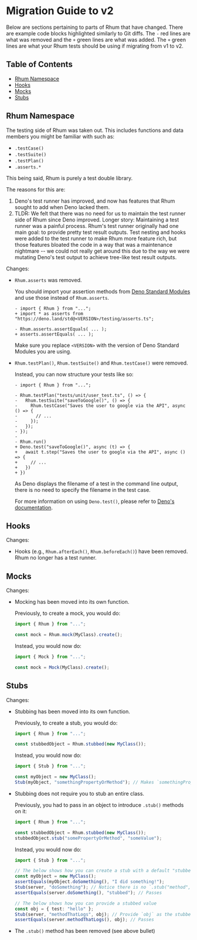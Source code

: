 # Migration Guide to v2

Below are sections pertaining to parts of Rhum that have changed. There are
example code blocks highlighted similarly to Git diffs. The `-` red lines are
what was removed and the `+` green lines are what was added. The `+` green lines
are what your Rhum tests should be using if migrating from v1 to v2.

## Table of Contents

- [Rhum Namespace](#rhum-namespace)
- [Hooks](#hooks)
- [Mocks](#mocks)
- [Stubs](#stubs)

## Rhum Namespace

The testing side of Rhum was taken out. This includes functions and data members
you might be familiar with such as:

- `.testCase()`
- `.testSuite()`
- `.testPlan()`
- `.asserts.*`

This being said, Rhum is purely a test double library.

The reasons for this are:

1. Deno's test runner has improved, and now has features that Rhum sought to add
   when Deno lacked them.
2. TLDR: We felt that there was no need for us to maintain the test runner side
   of Rhum since Deno improved. Longer story: Maintaining a test runner was a
   painful process. Rhum's test runner originally had one main goal: to provide
   pretty test result outputs. Test nesting and hooks were added to the test
   runner to make Rhum more feature rich, but those features bloated the code in
   a way that was a maintenance nightmare -- we could not really get around this
   due to the way we were mutating Deno's test output to achieve tree-like test
   result outputs.

Changes:

- `Rhum.asserts` was removed.

  You should import your assertion methods from
  [Deno Standard Modules](https://deno.land/std) and use those instead of
  `Rhum.asserts`.

  ```diff-typescript
  - import { Rhum } from "...";
  + import * as asserts from "https://deno.land/std@<VERSION>/testing/asserts.ts";

  - Rhum.asserts.assertEquals( ... );
  + asserts.assertEquals( ... );
  ```

  Make sure you replace `<VERSION>` with the version of Deno Standard Modules
  you are using.

- `Rhum.testPlan()`, `Rhum.testSuite()` and `Rhum.testCase()` were removed.

  Instead, you can now structure your tests like so:

  ```diff-typescript
  - import { Rhum } from "...";

  - Rhum.testPlan("tests/unit/user_test.ts", () => {
  -   Rhum.testSuite("saveToGoogle()", () => {
  -     Rhum.testCase("Saves the user to google via the API", async () => {
  -       // ...
  -     });
  -   });
  - });
  -
  - Rhum.run()
  + Deno.test("saveToGoogle()", async (t) => {
  +   await t.step("Saves the user to google via the API", async () => {
  +     // ...
  +   })
  + })
  ```

  As Deno displays the filename of a test in the command line output, there is
  no need to specify the filename in the test case.

  For more information on using `Deno.test()`, please refer to
  [Deno's documentation](https://deno.land/manual/testing).

## Hooks

Changes:

- Hooks (e.g., `Rhum.afterEach()`, `Rhum.beforeEach()`) have been removed. Rhum
  no longer has a test runner.

## Mocks

Changes:

- Mocking has been moved into its own function.

  Previously, to create a mock, you would do:

  ```ts
  import { Rhum } from "...";

  const mock = Rhum.mock(MyClass).create();
  ```

  Instead, you would now do:

  ```ts
  import { Mock } from "...";

  const mock = Mock(MyClass).create();
  ```

## Stubs

Changes:

- Stubbing has been moved into its own function.

  Previously, to create a stub, you would do:

  ```ts
  import { Rhum } from "...";

  const stubbedObject = Rhum.stubbed(new MyClass());
  ```

  Instead, you would now do:

  ```ts
  import { Stub } from "...";

  const myObject = new MyClass();
  Stub(myObject, "somethingPropertyOrMethod"); // Makes `somethingPropertyOrMethod` return "stubbed"
  ```

- Stubbing does not require you to stub an entire class.

  Previously, you had to pass in an object to introduce `.stub()` methods on it:

  ```ts
  import { Rhum } from "...";

  const stubbedObject = Rhum.stubbed(new MyClass());
  stubbedObject.stub("somePropertyOrMethod", "someValue");
  ```

  Instead, you would now do:

  ```ts
  import { Stub } from "...";

  // The below shows how you can create a stub with a default "stubbed" return value (by not providing a stubbed value)
  const myObject = new MyClass();
  assertEquals(myObject.doSomething(), "I did something!");
  Stub(server, "doSomething"); // Notice there is no `.stub("method", "something")` syntax
  assertEquals(server.doSomething(), "stubbed"); // Passes

  // The below shows how you can provide a stubbed value
  const obj = { test: "hello" };
  Stub(server, "methodThatLogs", obj); // Provide `obj` as the stubbed value instead of the default "stubbed"
  assertEquals(server.methodThatLogs(), obj); // Passes
  ```

- The `.stub()` method has been removed (see above bullet)
